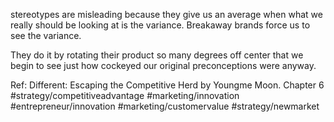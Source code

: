 stereotypes are misleading because they give us an average when what we really should be looking at is the variance. Breakaway brands force us to see the variance.

They do it by rotating their product so many degrees off center that we begin to see just how cockeyed our original preconceptions were anyway.

Ref: Different: Escaping the Competitive Herd by Youngme Moon. Chapter 6
#strategy/competitiveadvantage #marketing/innovation #entrepreneur/innovation #marketing/customervalue #strategy/newmarket 